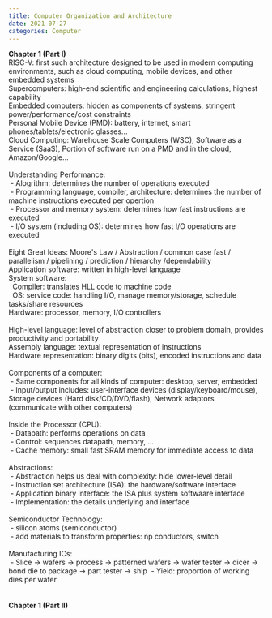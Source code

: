 ```yaml
---
title: Computer Organization and Architecture
date: 2021-07-27
categories: Computer
---
```

**Chapter 1 (Part I)**\
RISC-V: first such architecture designed to be used in modern computing environments, such as cloud computing, mobile devices, and other embedded systems\
Supercomputers: high-end scientific and engineering calculations, highest capability\
Embedded computers: hidden as components of systems, stringent power/performance/cost constraints\
Personal Mobile Device (PMD): battery, internet, smart phones/tablets/electronic glasses...\
Cloud Computing: Warehouse Scale Computers (WSC), Software as a Service (SaaS), Portion of software run on a PMD and in the cloud, Amazon/Google...\
\
Understanding Performance:\
&nbsp;- Alogrithm: determines the number of operations executed\
&nbsp;- Programming language, compiler, architecture: determines the number of machine instructions executed per opertion\
&nbsp;- Processor and memory system: determines how fast instructions are executed\
&nbsp;- I/O system (including OS): determines how fast I/O operations are executed\
\
Eight Great Ideas: Moore's Law / Abstraction / common case fast / parallelism / pipelining / prediction / hierarchy /dependability\
Application software: written in high-level language\
System software:\
&nbsp; Compiler: translates HLL code to machine code\
&nbsp; OS: service code: handling I/O, manage memory/storage, schedule tasks/share resources\
Hardware: processor, memory, I/O controllers\
\
High-level language: level of abstraction closer to problem domain, provides productivity and portability\
Assembly language: textual representation of instructions\
Hardware representation: binary digits (bits), encoded instructions and data\
\
Components of a computer:\
&nbsp;- Same components for all kinds of computer: desktop, server, embedded\
&nbsp;- Input/output includes: user-interface devices (display/keyboard/mouse), Storage devices (Hard disk/CD/DVD/flash), Network adaptors (communicate with other computers)\
\
Inside the Processor (CPU):\
&nbsp;- Datapath: performs operations on data\
&nbsp;- Control: sequences datapath, memory, ...\
&nbsp;- Cache memory: small fast SRAM memory for immediate access to data\
\
Abstractions:\
&nbsp;- Abstraction helps us deal with complexity: hide lower-level detail\
&nbsp;- Instruction set architecture (ISA): the hardware/software interface\
&nbsp;- Application binary interface: the ISA plus system softwaare interface\
&nbsp;- Implementation: the details underlying and interface\
\
Semiconductor Technology:\
&nbsp;- silicon atoms (semiconductor)\
&nbsp;- add materials to transform properties: np conductors, switch\
\
Manufacturing ICs:\
&nbsp;- Slice -> wafers -> process -> patterned wafers -> wafer tester ->  dicer -> bond die to package -> part tester -> ship
&nbsp;- Yield: proportion of working dies per wafer\
\
\
**Chapter 1 (Part II)**
